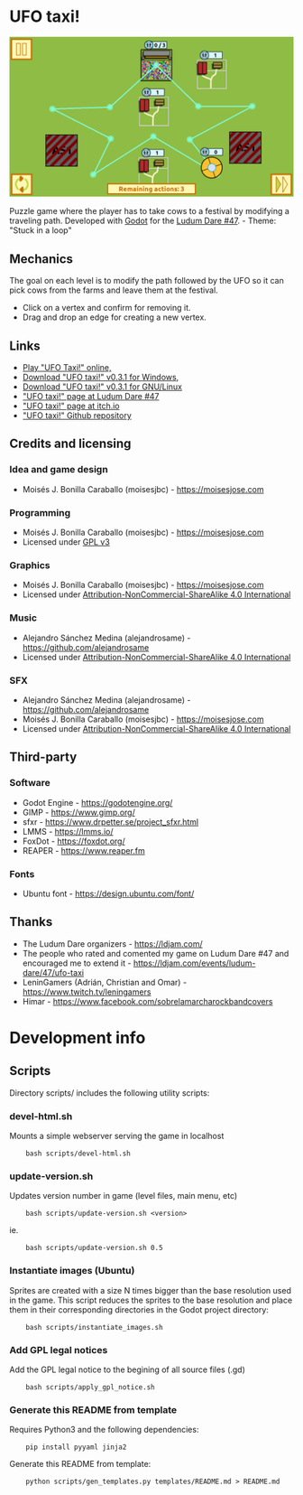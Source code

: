 # UFO taxi!

![](https://raw.githubusercontent.com/moisesjbc/ufo-taxi/main/multimedia/screenshot.png)

Puzzle game where the player has to take cows to a festival by modifying a traveling path. Developed with [Godot](https://godotengine.org/) for the [Ludum Dare #47](https://ldjam.com/events/ludum-dare/47). - Theme: "Stuck in a loop"


## Mechanics

The goal on each level is to modify the path followed by the UFO so it can pick cows from the farms and leave them at the festival.

- Click on a vertex and confirm for removing it.
- Drag and drop an edge for creating a new vertex.


## Links

- [Play "UFO Taxi!" online,](https://www.moisesjose.com/games/ufo-taxi/play)
- [Download "UFO taxi!" v0.3.1 for Windows,](https://github.com/moisesjbc/ufo-taxi/releases/download/v0.3.1/ufo-taxi_windows_v0.3.1.zip)
- [Download "UFO taxi!" v0.3.1 for GNU/Linux](https://github.com/moisesjbc/ufo-taxi/releases/download/v0.3.1/ufo-taxi_linux_v0.3.1.zip)
- ["UFO taxi!" page at Ludum Dare #47](https://ldjam.com/events/ludum-dare/47/ufo-taxi)
- [\"UFO taxi!\" page at itch.io](https://moisesjbc.itch.io/ufo-taxi)
- [\"UFO taxi!\" Github repository](https://github.com/moisesjbc/ufo-taxi)

## Credits and licensing

### Idea and game design

- Moisés J. Bonilla Caraballo (moisesjbc) - <https://moisesjose.com>

### Programming

- Moisés J. Bonilla Caraballo (moisesjbc) - <https://moisesjose.com>
- Licensed under [GPL v3](https://www.gnu.org/licenses/gpl-3.0.html)

### Graphics

- Moisés J. Bonilla Caraballo (moisesjbc) - <https://moisesjose.com>
- Licensed under [Attribution-NonCommercial-ShareAlike 4.0 International](http://creativecommons.org/licenses/by-nc-sa/4.0/)

### Music

- Alejandro Sánchez Medina (alejandrosame) - <https://github.com/alejandrosame>
- Licensed under [Attribution-NonCommercial-ShareAlike 4.0 International](http://creativecommons.org/licenses/by-nc-sa/4.0/)

### SFX

- Alejandro Sánchez Medina (alejandrosame) - <https://github.com/alejandrosame>
- Moisés J. Bonilla Caraballo (moisesjbc) - <https://moisesjose.com>
- Licensed under [Attribution-NonCommercial-ShareAlike 4.0 International](http://creativecommons.org/licenses/by-nc-sa/4.0/)


## Third-party

### Software

- Godot Engine - <https://godotengine.org/>
- GIMP - <https://www.gimp.org/>
- sfxr - <https://www.drpetter.se/project_sfxr.html>
- LMMS - <https://lmms.io/>
- FoxDot - <https://foxdot.org/>
- REAPER - <https://www.reaper.fm>

### Fonts

- Ubuntu font - <https://design.ubuntu.com/font/>


## Thanks

- The Ludum Dare organizers - <https://ldjam.com/>
- The people who rated and comented my game on Ludum Dare #47 and encouraged me to extend it - <https://ldjam.com/events/ludum-dare/47/ufo-taxi>
- LeninGamers (Adrián, Christian and Omar) - <https://www.twitch.tv/leningamers>
- Himar - <https://www.facebook.com/sobrelamarcharockbandcovers>


# Development info

## Scripts

Directory scripts/ includes the following utility scripts:

### devel-html.sh

Mounts a simple webserver serving the game in localhost

        bash scripts/devel-html.sh

### update-version.sh

Updates version number in game (level files, main menu, etc)

        bash scripts/update-version.sh <version>

ie.

        bash scripts/update-version.sh 0.5

### Instantiate images (Ubuntu)

Sprites are created with a size N times bigger than the base resolution used in the game. This script reduces the sprites to the base resolution and place them in their corresponding directories in the Godot project directory:

        bash scripts/instantiate_images.sh

### Add GPL legal notices

Add the GPL legal notice to the begining of all source files (.gd)

        bash scripts/apply_gpl_notice.sh

### Generate this README from template

Requires Python3 and the following dependencies:

        pip install pyyaml jinja2

Generate this README from template:

        python scripts/gen_templates.py templates/README.md > README.md
